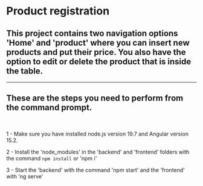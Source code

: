 # Product registration   


## This project contains two navigation options 'Home' and 'product' where you can insert new products and put their price. You also have the option to edit or delete the product that is inside the table.


---
## These are the steps you need to perform from the command prompt. 
<br>


1 -  Make sure you have installed node.js version 19.7 and Angular version 15.2.

2 - Install the 'node_modules' in the 'backend' and 'frontend' folders with the command 
```npm install``` 
or 'npm i'

3 - Start the 'backend' with the command 'npm start' 
and the 'frontend' with 'ng serve'


